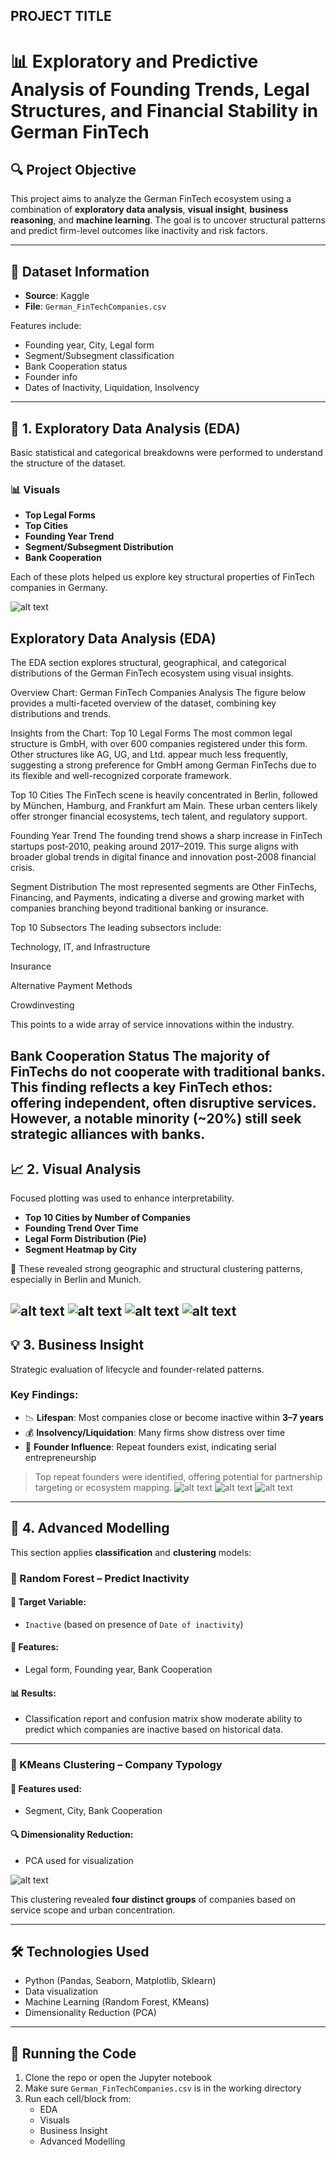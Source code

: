 ## PROJECT TITLE
# 📊 Exploratory and Predictive Analysis of Founding Trends, Legal Structures, and Financial Stability in German FinTech

## 🔍 Project Objective

This project aims to analyze the German FinTech ecosystem using a combination of **exploratory data analysis**, **visual insight**, **business reasoning**, and **machine learning**. The goal is to uncover structural patterns and predict firm-level outcomes like inactivity and risk factors.

---

## 📁 Dataset Information

- **Source**: Kaggle  
- **File**: `German_FinTechCompanies.csv`

Features include:
- Founding year, City, Legal form
- Segment/Subsegment classification
- Bank Cooperation status
- Founder info
- Dates of Inactivity, Liquidation, Insolvency

---

## 🔎 1. Exploratory Data Analysis (EDA)

Basic statistical and categorical breakdowns were performed to understand the structure of the dataset.

### 📊 Visuals
- **Top Legal Forms**  
- **Top Cities**  
- **Founding Year Trend**  
- **Segment/Subsegment Distribution**  
- **Bank Cooperation**

Each of these plots helped us explore key structural properties of FinTech companies in Germany.


![alt text](<Screenshot 2025-07-29 121719.png>)

##  Exploratory Data Analysis (EDA)
The EDA section explores structural, geographical, and categorical distributions of the German FinTech ecosystem using visual insights.

 Overview Chart: German FinTech Companies Analysis
The figure below provides a multi-faceted overview of the dataset, combining key distributions and trends.


 Insights from the Chart:
Top 10 Legal Forms
The most common legal structure is GmbH, with over 600 companies registered under this form. Other structures like AG, UG, and Ltd. appear much less frequently, suggesting a strong preference for GmbH among German FinTechs due to its flexible and well-recognized corporate framework.

Top 10 Cities
The FinTech scene is heavily concentrated in Berlin, followed by München, Hamburg, and Frankfurt am Main. These urban centers likely offer stronger financial ecosystems, tech talent, and regulatory support.

Founding Year Trend
The founding trend shows a sharp increase in FinTech startups post-2010, peaking around 2017–2019. This surge aligns with broader global trends in digital finance and innovation post-2008 financial crisis.

Segment Distribution
The most represented segments are Other FinTechs, Financing, and Payments, indicating a diverse and growing market with companies branching beyond traditional banking or insurance.

Top 10 Subsectors
The leading subsectors include:

Technology, IT, and Infrastructure

Insurance

Alternative Payment Methods

Crowdinvesting

This points to a wide array of service innovations within the industry.

Bank Cooperation Status
The majority of FinTechs do not cooperate with traditional banks. This finding reflects a key FinTech ethos: offering independent, often disruptive services. However, a notable minority (~20%) still seek strategic alliances with banks.
---

## 📈 2. Visual Analysis

Focused plotting was used to enhance interpretability.

- **Top 10 Cities by Number of Companies**  
- **Founding Trend Over Time**  
- **Legal Form Distribution (Pie)**  
- **Segment Heatmap by City**

📌 These revealed strong geographic and structural clustering patterns, especially in Berlin and Munich.

![alt text](<Screenshot 2025-07-29 122005.png>)  ![alt text](<Screenshot 2025-07-29 122051.png>)  ![alt text](<Screenshot 2025-07-29 122117.png>)  ![alt text](<Screenshot 2025-07-29 122141.png>)
---


## 💡 3. Business Insight

Strategic evaluation of lifecycle and founder-related patterns.

### Key Findings:

- 📉 **Lifespan**: Most companies close or become inactive within **3–7 years**
- 💰 **Insolvency/Liquidation**: Many firms show distress over time
- 👤 **Founder Influence**: Repeat founders exist, indicating serial entrepreneurship

> Top repeat founders were identified, offering potential for partnership targeting or ecosystem mapping.
 ![alt text](<Screenshot 2025-07-29 122215.png>)  ![alt text](<Screenshot 2025-07-29 122255.png>) ![alt text](<Screenshot 2025-07-29 122315.png>)
---

## 🤖 4. Advanced Modelling

This section applies **classification** and **clustering** models:

### 🧪 Random Forest – Predict Inactivity

#### 🧷 Target Variable:
- `Inactive` (based on presence of `Date of inactivity`)

#### 🧰 Features:
- Legal form, Founding year, Bank Cooperation

#### 📊 Results:
- Classification report and confusion matrix show moderate ability to predict which companies are inactive based on historical data.


---

### 🎯 KMeans Clustering – Company Typology

#### 🎯 Features used:
- Segment, City, Bank Cooperation

#### 🔍 Dimensionality Reduction:
- PCA used for visualization

![alt text](<Screenshot 2025-07-29 122359.png>)

This clustering revealed **four distinct groups** of companies based on service scope and urban concentration.

---

## 🛠️ Technologies Used

- Python (Pandas, Seaborn, Matplotlib, Sklearn)
- Data visualization
- Machine Learning (Random Forest, KMeans)
- Dimensionality Reduction (PCA)

---

## 📁 Running the Code

1. Clone the repo or open the Jupyter notebook
2. Make sure `German_FinTechCompanies.csv` is in the working directory
3. Run each cell/block from:
   - EDA
   - Visuals
   - Business Insight
   - Advanced Modelling
